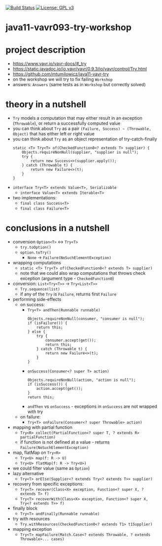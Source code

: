 [![Build Status](https://travis-ci.com/mtumilowicz/java11-vavr093-try-workshop.svg?branch=master)](https://travis-ci.com/mtumilowicz/java11-vavr093-try-workshop)
[![License: GPL v3](https://img.shields.io/badge/License-GPLv3-blue.svg)](https://www.gnu.org/licenses/gpl-3.0)

# java11-vavr093-try-workshop

# project description
* https://www.vavr.io/vavr-docs/#_try
* https://static.javadoc.io/io.vavr/vavr/0.9.3/io/vavr/control/Try.html
* https://github.com/mtumilowicz/java11-vavr-try
* on the workshop we will try to fix failing `Workshop`
* answers: `Answers` (same tests as in `Workshop` but correctly solved)

# theory in a nutshell
* `Try` models a computation that may either result in an exception (`Throwable`), or return a successfully 
computed value
* you can think about `Try` as a pair `(Failure, Success) ~ (Throwable, Object)` that has either left or right value
* you can think about `Try` as an object representation of try-catch-finally
    ```
    static <T> Try<T> of(CheckedFunction0<? extends T> supplier) {
        Objects.requireNonNull(supplier, "supplier is null");
        try {
            return new Success<>(supplier.apply());
        } catch (Throwable t) {
            return new Failure<>(t);
        }
    }
    ```
* `interface Try<T> extends Value<T>, Serializable`
    * `interface Value<T> extends Iterable<T>`
* two implementations:
    * `final class Success<T>`
    * `final class Failure<T>`

# conclusions in a nutshell
* conversion `Option<T>` <-> `Try<T>`
    * `try.toOption()`
    * `option.toTry()`
        * `None` -> `Failure(NoSuchElementException)`
* wrapping computations
    * `static <T> Try<T> of(CheckedFunction0<? extends T> supplier)`
    * note that we could also wrap computations that throws check exception (argument type - `CheckedFunction0`)
* conversion: `List<Try<T>>` -> `Try<List<T>>`
    * `Try.sequence(list)`
    * if any of the `Try` is `Failure`, returns first `Failure`
* performing side-effects
    * on success: 
        * `Try<T> andThen(Runnable runnable)`
            ```
            Objects.requireNonNull(consumer, "consumer is null");
            if (isFailure()) {
                return this;
            } else {
                try {
                    consumer.accept(get());
                    return this;
                } catch (Throwable t) {
                    return new Failure<>(t);
                }
            }
            ```
        * `onSuccess(Consumer<? super T> action)`
            ```
            Objects.requireNonNull(action, "action is null");
            if (isSuccess()) {
                action.accept(get());
            }
            return this;
            ```
        * `andThen` vs `onSuccess` - exceptions in `onSuccess` are not wrapped with try
    * on failure: 
        * `Try<T> onFailure(Consumer<? super Throwable> action)`
* mapping with partial function
    * `Try<R> collect(PartialFunction<? super T, ? extends R> partialFunction)`
    * if function is not defined at a value - returns `Failure(NoSuchElementException)`
* map, flatMap on `Try<R>`
    * `Try<U> map(f: R -> U)`
    * `Try<U> flatMap(f: R -> Try<U>)`
* we could filter value (same as `Option`)
* lazy alternative
    * `Try<T> orElse(Supplier<? extends Try<? extends T>> supplier)`
* recovery from specific exceptions:
    * `Try<T> recover(Class<X> exception, Function<? super X, ? extends T> f)`
    * `Try<T> recoverWith(Class<X> exception, Function<? super X, Try<? extends T>> f)`
* finally block
    * `Try<T> andFinally(Runnable runnable)`
* try with resources
    * `Try.withResources(CheckedFunction0<? extends T1> t1Supplier)`
* mapping exception
    * `Try<T> mapFailure(Match.Case<? extends Throwable, ? extends Throwable>... cases)`